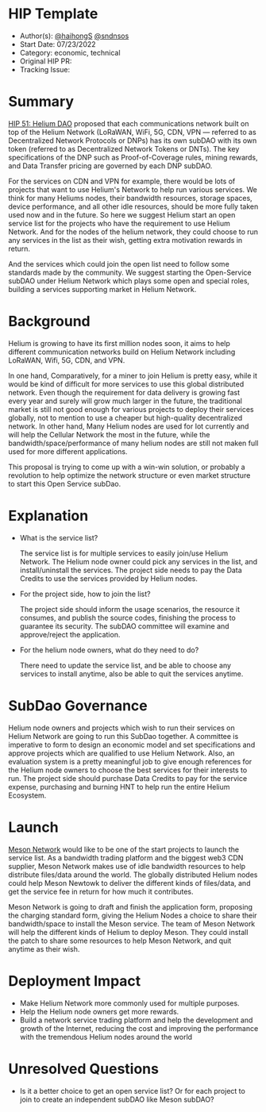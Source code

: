 # HIP Template

- Author(s): [@haihongS](https://github.com/haihongS) [@sndnsos](https://github.com/sndnsos)
- Start Date: 07/23/2022
- Category: economic, technical
- Original HIP PR: <!-- leave this empty; maintainer will fill in ID of this pull request -->
- Tracking Issue: <!-- leave this empty; maintainer will create a discussion issue -->


# Summary

[HIP 51: Helium DAO](https://github.com/helium/HIP/blob/main/0051-helium-dao.md) proposed that each communications network built on top of the Helium Network (LoRaWAN, WiFi, 5G, CDN, VPN — referred to as Decentralized Network Protocols or DNPs) has its own subDAO with its own token (referred to as Decentralized Network Tokens or DNTs). The key specifications of the DNP such as Proof-of-Coverage rules, mining rewards, and Data Transfer pricing are governed by each DNP subDAO.

For the services on CDN and VPN for example, there would be lots of projects that want to use Helium's Network to help run various services.
We think for many Heliums nodes, their bandwidth resources, storage spaces, device performance, and all other idle resources, should be more fully taken used now and in the future. 
So here we suggest Helium start an open service list for the projects who have the requirement to use Helium Network. And for the nodes of the helium network, they could choose to run any services in the list as their wish, getting extra motivation rewards in return.

And the services which could join the open list need to follow some standards made by the community.
We suggest starting the Open-Service subDAO under Helium Network which plays some open and special roles, building a services supporting market in Helium Network.


# Background

Helium is growing to have its first million nodes soon, it aims to help different communication networks build on Helium Network including LoRaWAN, Wifi, 5G, CDN, and VPN. 

In one hand, Comparatively, for a miner to join Helium is pretty easy, while it would be kind of difficult for more services to use this global distributed network. Even though the requirement for data delivery is growing fast every year and surely will grow much larger in the future, the traditional market is still not good enough for various projects to deploy their services globally, not to mention to use a cheaper but high-quality decentralized network. In other hand, Many Helium nodes are used for Iot currently and will help the Cellular Network the most in the future, while the bandwidth/space/performance of many helium nodes are still not maken full used for more different applications. 

This proposal is trying to come up with a win-win solution, or probably a revolution to help optimize the network structure or even market structure to start this Open Service subDao.


# Explanation
- What is the service list?

    The service list is for multiple services to easily join/use Helium Network.
    The Helium node owner could pick any services in the list, and install/uninstall the services.
    The project side needs to pay the Data Credits to use the services provided by Helium nodes.
    
- For the project side, how to join the list?

    The project side should inform the usage scenarios, the resource it consumes, and publish the source codes, finishing the process to guarantee its security.
    The subDAO committee will examine and approve/reject the application.

- For the helium node owners, what do they need to do?

    There need to update the service list, and be able to choose any services to install anytime, also be able to quit the services anytime.


# SubDao Governance

Helium node owners and projects which wish to run their services on Helium Network are going to run this SubDao together. A committee is imperative to form to design an economic model and set specifications and approve projects which are qualified to use Helium Network. Also, an evaluation system is a pretty meaningful job to give enough references for the Helium node owners to choose the best services for their interests to run. The project side should purchase Data Credits to pay for the service expense, purchasing and burning HNT to help run the entire Helium Ecosystem.


# Launch

[Meson Network](https://meson.network) would like to be one of the start projects to launch the service list.
As a bandwidth trading platform and the biggest web3 CDN supplier, Meson Network makes use of idle bandwidth resources to help distribute files/data around the world.
The globally distributed Helium nodes could help Meson Newtowk to deliver the different kinds of files/data, and get the service fee in return for how much it contributes. 

Meson Network is going to draft and finish the application form, proposing the charging standard form, giving the Helium Nodes a choice to share their bandwidth/space to install the Meson service. The team of Meson Network will help the different kinds of Helium to deploy Meson.
They could install the patch to share some resources to help Meson Network, and quit anytime as their wish.


# Deployment Impact

 - Make Helium Network more commonly used for multiple purposes.
 - Help the Helium node owners get more rewards.
 - Build a network service trading platform and help the development and growth of the Internet, reducing the cost and improving the performance with the tremendous Helium nodes around the world
 

# Unresolved Questions

- Is it a better choice to get an open service list? 
    Or for each project to join to create an independent subDAO like Meson subDAO?
